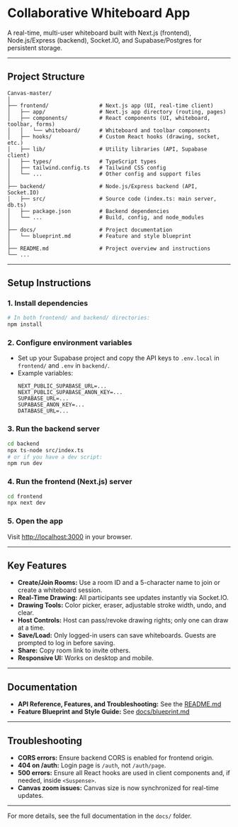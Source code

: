 # Collaborative Whiteboard App

A real-time, multi-user whiteboard built with Next.js (frontend), Node.js/Express (backend), Socket.IO, and Supabase/Postgres for persistent storage.

---

## Project Structure

```
Canvas-master/
│
├── frontend/                # Next.js app (UI, real-time client)
│   ├── app/                 # Next.js app directory (routing, pages)
│   ├── components/          # React components (UI, whiteboard, toolbar, forms)
│   │   └── whiteboard/      # Whiteboard and toolbar components
│   ├── hooks/               # Custom React hooks (drawing, socket, etc.)
│   ├── lib/                 # Utility libraries (API, Supabase client)
│   ├── types/               # TypeScript types
│   ├── tailwind.config.ts   # Tailwind CSS config
│   └── ...                  # Other config and support files
│
├── backend/                 # Node.js/Express backend (API, Socket.IO)
│   ├── src/                 # Source code (index.ts: main server, db.ts)
│   ├── package.json         # Backend dependencies
│   └── ...                  # Build, config, and node_modules
│
├── docs/                    # Project documentation
│   └── blueprint.md         # Feature and style blueprint
│
├── README.md                # Project overview and instructions
└── ...
```

---

## Setup Instructions

### 1. **Install dependencies**

```bash
# In both frontend/ and backend/ directories:
npm install
```

### 2. **Configure environment variables**

- Set up your Supabase project and copy the API keys to `.env.local` in `frontend/` and `.env` in `backend/`.
- Example variables:
  ```
  NEXT_PUBLIC_SUPABASE_URL=...
  NEXT_PUBLIC_SUPABASE_ANON_KEY=...
  SUPABASE_URL=...
  SUPABASE_ANON_KEY=...
  DATABASE_URL=...
  ```

### 3. **Run the backend server**

```bash
cd backend
npx ts-node src/index.ts
# or if you have a dev script:
npm run dev
```

### 4. **Run the frontend (Next.js) server**

```bash
cd frontend
npx next dev
```

### 5. **Open the app**

Visit [http://localhost:3000](http://localhost:3000) in your browser.

---

## Key Features

- **Create/Join Rooms:** Use a room ID and a 5-character name to join or create a whiteboard session.
- **Real-Time Drawing:** All participants see updates instantly via Socket.IO.
- **Drawing Tools:** Color picker, eraser, adjustable stroke width, undo, and clear.
- **Host Controls:** Host can pass/revoke drawing rights; only one can draw at a time.
- **Save/Load:** Only logged-in users can save whiteboards. Guests are prompted to log in before saving.
- **Share:** Copy room link to invite others.
- **Responsive UI:** Works on desktop and mobile.

---

## Documentation

- **API Reference, Features, and Troubleshooting:** See the [README.md](./README.md)
- **Feature Blueprint and Style Guide:** See [docs/blueprint.md](./docs/blueprint.md)

---

## Troubleshooting

- **CORS errors:** Ensure backend CORS is enabled for frontend origin.
- **404 on /auth:** Login page is `/auth`, not `/auth/page`.
- **500 errors:** Ensure all React hooks are used in client components and, if needed, inside `<Suspense>`.
- **Canvas zoom issues:** Canvas size is now synchronized for real-time updates.

---

For more details, see the full documentation in the `docs/` folder.
